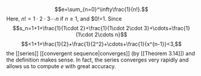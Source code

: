 $$e=\sum_{n=0}^\infty\frac{1}{n!}.$$Here, $n!=1\cdot 2\cdot 3\cdots n$ if $n\ge 1$, and $0!=1. Since $$s_n=1+1+\frac{1}{1\cdot 2}+\frac{1}{1\cdot 2\cdot 3}+\cdots+\frac{1}{1\cdot 2\cdots n}$$ $$<1+1+\frac{1}{2}+\frac{1}{2^2}+\cdots+\frac{1}{x^{n-1}}<3,$$the [[series]] [[convergent sequence|converges]] (by [[Theorem 3.14]]) and the definition makes sense. In fact, the series converges very rapidly and allows us to compute $e$ with great accuracy.